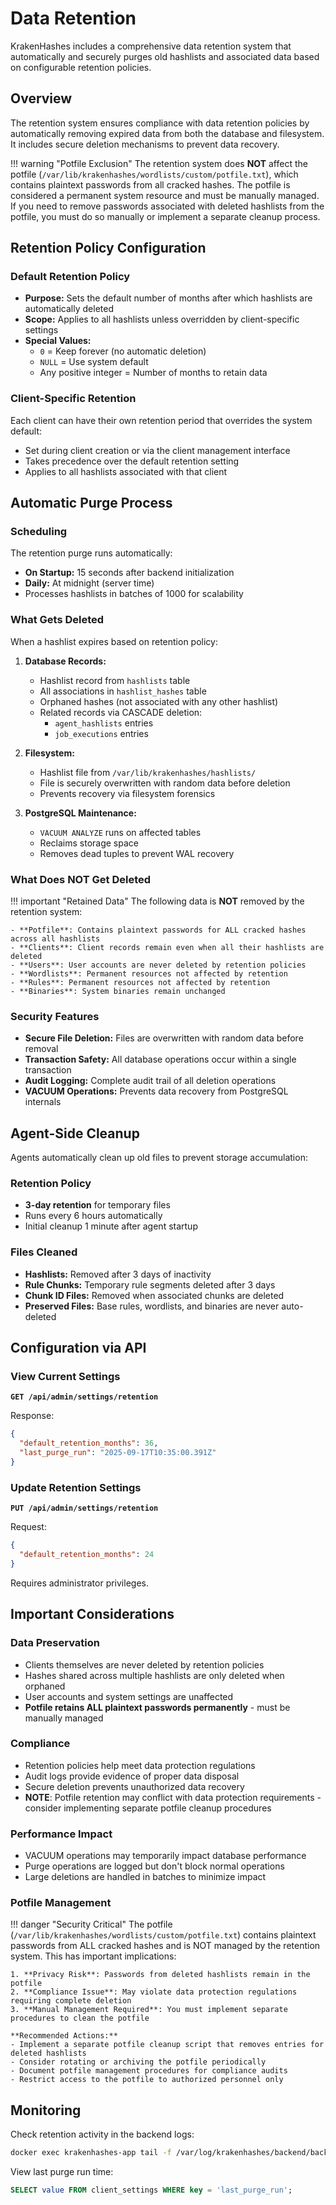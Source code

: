 # Data Retention

KrakenHashes includes a comprehensive data retention system that automatically and securely purges old hashlists and associated data based on configurable retention policies.

## Overview

The retention system ensures compliance with data retention policies by automatically removing expired data from both the database and filesystem. It includes secure deletion mechanisms to prevent data recovery.

!!! warning "Potfile Exclusion"
    The retention system does **NOT** affect the potfile (`/var/lib/krakenhashes/wordlists/custom/potfile.txt`), which contains plaintext passwords from all cracked hashes. The potfile is considered a permanent system resource and must be manually managed. If you need to remove passwords associated with deleted hashlists from the potfile, you must do so manually or implement a separate cleanup process.

## Retention Policy Configuration

### Default Retention Policy

-   **Purpose:** Sets the default number of months after which hashlists are automatically deleted
-   **Scope:** Applies to all hashlists unless overridden by client-specific settings
-   **Special Values:**
    -   `0` = Keep forever (no automatic deletion)
    -   `NULL` = Use system default
    -   Any positive integer = Number of months to retain data

### Client-Specific Retention

Each client can have their own retention period that overrides the system default:
-   Set during client creation or via the client management interface
-   Takes precedence over the default retention setting
-   Applies to all hashlists associated with that client

## Automatic Purge Process

### Scheduling

The retention purge runs automatically:
-   **On Startup:** 15 seconds after backend initialization
-   **Daily:** At midnight (server time)
-   Processes hashlists in batches of 1000 for scalability

### What Gets Deleted

When a hashlist expires based on retention policy:

1. **Database Records:**
   - Hashlist record from `hashlists` table
   - All associations in `hashlist_hashes` table
   - Orphaned hashes (not associated with any other hashlist)
   - Related records via CASCADE deletion:
     - `agent_hashlists` entries
     - `job_executions` entries

2. **Filesystem:**
   - Hashlist file from `/var/lib/krakenhashes/hashlists/`
   - File is securely overwritten with random data before deletion
   - Prevents recovery via filesystem forensics

3. **PostgreSQL Maintenance:**
   - `VACUUM ANALYZE` runs on affected tables
   - Reclaims storage space
   - Removes dead tuples to prevent WAL recovery

### What Does NOT Get Deleted

!!! important "Retained Data"
    The following data is **NOT** removed by the retention system:

    - **Potfile**: Contains plaintext passwords for ALL cracked hashes across all hashlists
    - **Clients**: Client records remain even when all their hashlists are deleted
    - **Users**: User accounts are never deleted by retention policies
    - **Wordlists**: Permanent resources not affected by retention
    - **Rules**: Permanent resources not affected by retention
    - **Binaries**: System binaries remain unchanged

### Security Features

-   **Secure File Deletion:** Files are overwritten with random data before removal
-   **Transaction Safety:** All database operations occur within a single transaction
-   **Audit Logging:** Complete audit trail of all deletion operations
-   **VACUUM Operations:** Prevents data recovery from PostgreSQL internals

## Agent-Side Cleanup

Agents automatically clean up old files to prevent storage accumulation:

### Retention Policy
-   **3-day retention** for temporary files
-   Runs every 6 hours automatically
-   Initial cleanup 1 minute after agent startup

### Files Cleaned
-   **Hashlists:** Removed after 3 days of inactivity
-   **Rule Chunks:** Temporary rule segments deleted after 3 days
-   **Chunk ID Files:** Removed when associated chunks are deleted
-   **Preserved Files:** Base rules, wordlists, and binaries are never auto-deleted

## Configuration via API

### View Current Settings

**`GET /api/admin/settings/retention`**

Response:
```json
{
  "default_retention_months": 36,
  "last_purge_run": "2025-09-17T10:35:00.391Z"
}
```

### Update Retention Settings

**`PUT /api/admin/settings/retention`**

Request:
```json
{
  "default_retention_months": 24
}
```

Requires administrator privileges.

## Important Considerations

### Data Preservation
-   Clients themselves are never deleted by retention policies
-   Hashes shared across multiple hashlists are only deleted when orphaned
-   User accounts and system settings are unaffected
-   **Potfile retains ALL plaintext passwords permanently** - must be manually managed

### Compliance
-   Retention policies help meet data protection regulations
-   Audit logs provide evidence of proper data disposal
-   Secure deletion prevents unauthorized data recovery
-   **NOTE**: Potfile retention may conflict with data protection requirements - consider implementing separate potfile cleanup procedures

### Performance Impact
-   VACUUM operations may temporarily impact database performance
-   Purge operations are logged but don't block normal operations
-   Large deletions are handled in batches to minimize impact

### Potfile Management

!!! danger "Security Critical"
    The potfile (`/var/lib/krakenhashes/wordlists/custom/potfile.txt`) contains plaintext passwords from ALL cracked hashes and is NOT managed by the retention system. This has important implications:

    1. **Privacy Risk**: Passwords from deleted hashlists remain in the potfile
    2. **Compliance Issue**: May violate data protection regulations requiring complete deletion
    3. **Manual Management Required**: You must implement separate procedures to clean the potfile

    **Recommended Actions:**
    - Implement a separate potfile cleanup script that removes entries for deleted hashlists
    - Consider rotating or archiving the potfile periodically
    - Document potfile management procedures for compliance audits
    - Restrict access to the potfile to authorized personnel only

## Monitoring

Check retention activity in the backend logs:
```bash
docker exec krakenhashes-app tail -f /var/log/krakenhashes/backend/backend.log | grep -i purge
```

View last purge run time:
```sql
SELECT value FROM client_settings WHERE key = 'last_purge_run';
``` 